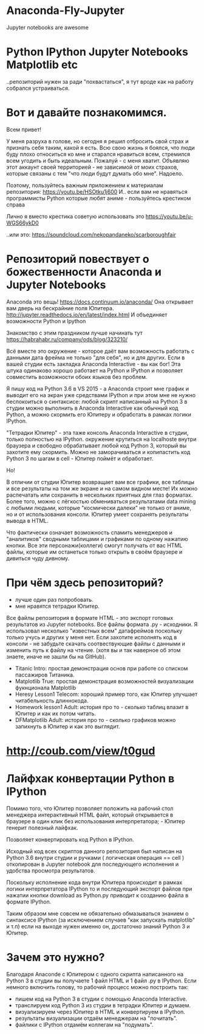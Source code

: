 # Anaconda-Fly-Jupyter
Jupyter notebooks are awesome

# Python IPython Jupyter Notebooks Matplotlib etc
..репозиторий нужен за ради "похвастаться", я тут вроде как на работу собрался устраиваться.

# Вот и давайте познакомимся.

Всем привет! 

У меня разруха в голове, но сегодня я решил отбросить свой страх и признать себя таким, какой я есть. Всю свою жизнь я боялся, что люди буду плохо относиться ко мне и старался нравиться всем, стремился всем угодить и быть идеальным. Пожалуй - с меня хватит. Объявляю этот аккаунт своей территорией - не зависимой от моих страхов, которые связаны с тем "что люди будут думать обо мне". Надоело.  

Поэтому, пользуйтесь важным приложением к материалам репозитория: https://youtu.be/HSOtku1j600
И.. если вам не нравяться программисты Python которые любят аниме - пользуйтесь крестиком справа 

Лично я вместо крестика советую использовать это https://youtu.be/u-WGS66ykD0

..или это: https://soundcloud.com/nekopandaneko/scarboroughfair

# Репозиторий повествует о божественности Anaconda и Jupyter Notebooks 

Anaconda это вещь! https://docs.continuum.io/anaconda/
Она открывает вам дверь на бескрайние поля Юпитера.
http://jupyter.readthedocs.io/en/latest/index.html
И объединяет возможности Python и Ipython 

Знакомство с этим праздником лучше начинать тут
https://habrahabr.ru/company/ods/blog/323210/

Всё вместе это окружение - которое даёт вам возможность работать с данными дата фрейма не только "для себя", но и для других. Если в вашей студии есть закладка Anaconda Interactive - вы как бог! Эта штука одинаково хорошо работает на Python и IPython и позволяет совместить возможности обоих языков без проблем. 

Я пишу код на Python 3.6 в VS 2015 - а Anaconda строит мне график и выводит его на экран уже средствами IPython и при этом мне не нужно беспокоиться о синтаксисе: любой скрипт написанный на Python 3 в студии можно выполнить в Anaconda Interactive как обычный код Python, а можно скормить его Юпитеру и обработать в рамках логики IPython.  

"Тетрадки Юпитер" - эта таже консоль Anaconda Interactive в студии, только полностью на IPython. окружение крутиться на localhoste внутри браузера и свободно обрабатывает любой код Python 3, который вы захотите ему скормить. Можно не заморачиваться и копипастить код Python 3 по шагам в cell - Юпитер поймёт и обработает.

Но! 

В отличии от студии Юпитер возвращает вам все графики, все таблицы и все результаты на том же экране и на самом видном месте! Их можно распечатать или сохранить в нескольких приятных для глаз форматах. Более того, можно с лёгкостью обмениваться результатами data mining с любыми людьми, которые "космически далеки" не только от аниме, но и от использования консоли. Юпитер умеет сохранять результаты вывода в HTML. 

Что фактически означает возможность спамить менеджеров и "аналитиков" сводными таблицами и графиками по одному нажатию кнопки. Все эти персонажи(коллеги) смогут получать от вас HTML файлы, которые им останеться только открыть в своём браузере и дивиться чуду дивному.

# При чём здесь репозиторий?  
- лучше один раз попробовать.
- мне нравятся тетрадки Юпитер.

Все файлы репозитория в формате HTML - это экспорт готовых результатов из Jupyter notebooks. Все файлы формата .py - исходники. Я использовал несколько "известных всем" датафреймов поскольку только учусь и других у меня нет. Если захотите исполнять код в консоли - не забудьте скачать соотвествующие файлы с данными и изменить путь к файлу на чтение. (хотя вы и так наверное об этом знаете, иначе не зашли бы на GitHub).

- Titanic Intro: проcтая демонстрация основ при работе со списком пассажиров Титаника.
- Matplotlib True: простая демонстрация возможностей визуализации фукнционала Matplotlib
- Heresy Lesson1 Telecom: хороший пример того, как Юпитер улучшает читабельность длиннокода.
- Homework lesson1 Adult: история про то - сколько таблиц влазит в Юпитер и как их потом читать.
- DFMatplotlib Adult: история про то - сколько графиков можно запихнуть в Юпитер и как это выглядит.

# http://coub.com/view/t0gud

# Лайфхак конвертации Python в IPython

Помимо того, что Юпитер позволяет положить на рабочий стол менеджера интерактивный HTML файл, который открывается в браузере в один клик без использования интерпретатора; - Юпитер генерит полезный лайфхак. 

Позволяет конвертировать код Python в IPython.

Исходный код всех скриптов данного репозитория был написан на Python 3.6 внутри студии и ручками ( логическая операция == cell ) откопирован в Jupyter notebook для последующего исполнения и удобства просмотра результатов. 

Поскольку исполнение кода внутри Юпитера происходит в рамках логики интерпретатора IPython то и последующий экспорт файлов при нажатии кнопки download as Python.py приводит к созданию файла в формате IPython. 

Таким образом мне совсем не обязательно обмазываться знанием о синтаксисе IPython (за исключением случаев "как запускать matplotlib" и т.п) если на выходе нужен именно он, достаточно знаний Python 3 и Юпитер.

# Зачем это нужно?

Благодаря Anaconde с Юпитером с одного скрипта написанного на Python 3 в студии вы получаете 1 файл HTML и 1 файл .py в IPython. Если немного включить голову, то рабочий процесс можно построить так:

- пишем код на Python 3 в студии с помощью Anaconda Interactive.
- транслируем код Python 3 из студии в тетрадки Юпитер и думаем.  
- визуализируем через Юпитер в HTML и конвертируем в IPython.
- результаты визуализации отдаём менеджерам на "почитать".
- файлики с IPython отдамём коллегам на "подумать".

